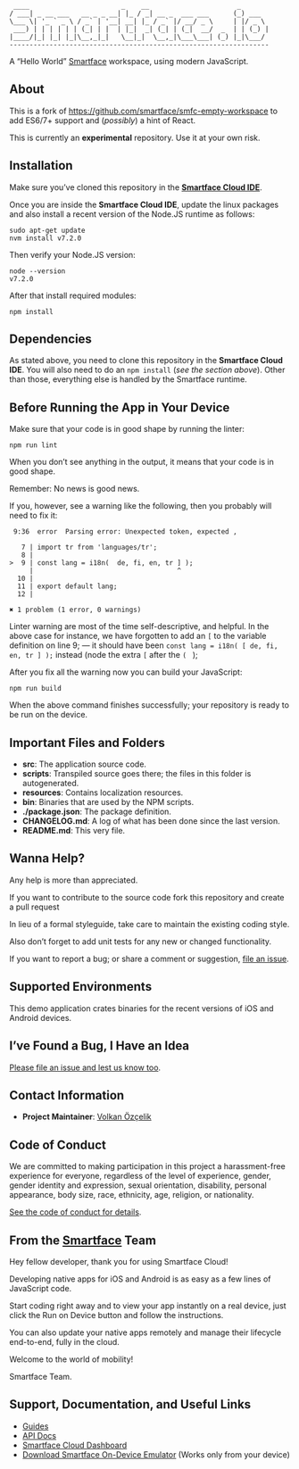 
     ____                       _    __                      _
    / ___| _ __ ___   __ _ _ __| |_ / _| __ _  ___ ___      (_) ___
    \___ \| '_ ` _ \ / _` | '__| __| |_ / _` |/ __/ _ \     | |/ _ \
     ___) | | | | | | (_| | |  | |_|  _| (_| | (_|  __/  _  | | (_) |
    |____/|_| |_| |_|\__,_|_|   \__|_|  \__,_|\___\___| (_) |_|\___/
    -----------------------------------------------------------------

A “Hello World” [Smartface](https://www.smartface.io) workspace, using modern JavaScript.

## About

This is a fork of <https://github.com/smartface/smfc-empty-workspace> to add ES6/7+ support and (*possibly*) a hint of React.

This is currently an **experimental** repository. Use it at your own risk.

## Installation

Make sure you’ve cloned this repository in the [**Smartface Cloud IDE**](https://cloud.smartface.io/Home/Index).

Once you are inside the **Smartface Cloud IDE**, update the linux packages and also install a recent version of the Node.JS runtime as follows:

```
sudo apt-get update
nvm install v7.2.0
```

Then verify your Node.JS version:

```
node --version
v7.2.0
```

After that install required modules:

```
npm install
```

## Dependencies

As stated above, you need to clone this repository in the **Smartface Cloud IDE**. You will also need to do an `npm install` (*see the section above*). Other than those, everything else is handled by the Smartface runtime.

## Before Running the App in Your Device

Make sure that your code is in good shape by running the linter:

```
npm run lint
```

When you don’t see anything in the output, it means that your code is in good shape.

Remember: No news is good news.

If you, however, see a warning like the following, then you probably will need to fix it:

```
 9:36  error  Parsing error: Unexpected token, expected ,

   7 | import tr from 'languages/tr';
   8 |
>  9 | const lang = i18n(  de, fi, en, tr ] );
     |                                    ^
  10 |
  11 | export default lang;
  12 |

✖ 1 problem (1 error, 0 warnings)
```

Linter warning are most of the time self-descriptive, and helpful. In the above case for instance, we have forgotten to add an `[` to the variable definition on line 9; — it should have been `const lang = i18n( [ de, fi, en, tr ] );` instead (node the extra `[` after the `( ` );

After you fix all the warning now you can build your JavaScript:

```
npm run build
```

When the above command finishes successfully; your repository is ready to be run on the device.

## Important Files and Folders

* **src**: The application source code.
* **scripts**: Transpiled source goes there; the files in this folder is autogenerated.
* **resources**: Contains localization resources.
* **bin**: Binaries that are used by the NPM scripts.
* **./package.json**: The package definition.
* **CHANGELOG.md**: A log of what has been done since the last version.
* **README.md**: This very file.

## Wanna Help?

Any help is more than appreciated.

If you want to contribute to the source code fork this repository and create a pull request

In lieu of a formal styleguide, take care to maintain the existing coding style. 

Also don’t forget to add unit tests for any new or changed functionality.

If you want to report a bug; or share a comment or suggestion, [file an issue](https://github.com/v0lkan/smartface-empty-workspace-jsnext/issues/new).

## Supported Environments

This demo application crates binaries for the recent versions of iOS and Android devices.

## I’ve Found a Bug, I Have an Idea

[Please file an issue and lest us know too](https://github.com/v0lkan/smartface-empty-workspace-jsnext/issues/new).

## Contact Information

* **Project Maintainer**: [Volkan Özçelik](https://volkan.io/)

## Code of Conduct

We are committed to making participation in this project a harassment-free experience for everyone, regardless of the level of experience, gender, gender identity and expression, sexual orientation, disability, personal appearance, body size, race, ethnicity, age, religion, or nationality.

[See the code of conduct for details](CODE_OF_CONDUCT.md).

## From the [Smartface](https://www.smartface.io) Team

Hey fellow developer, thank you for using Smartface Cloud!

Developing native apps for iOS and Android is as easy as a few lines of JavaScript code.

Start coding right away and to view your app instantly on a real device, just click the Run on Device button and follow the instructions.

You can also update your native apps remotely and manage their lifecycle end-to-end, fully in the cloud.

Welcome to the world of mobility!

Smartface Team.

## Support, Documentation, and Useful Links

* [Guides](https://www.smartface.io/guides)
* [API Docs](https://docs.smartface.io)
* [Smartface Cloud Dashboard](https://cloud.smartface.io)
* [Download Smartface On-Device Emulator](https://smf.to/app) (Works only from your device)